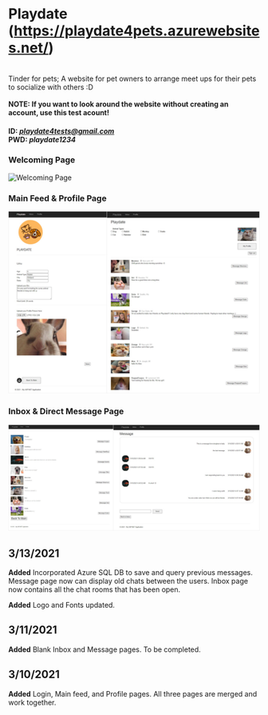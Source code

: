 # Playdate (https://playdate4pets.azurewebsites.net/)
<br /> Tinder for pets; A website for pet owners to arrange meet ups for their pets to socialize with others :D <br/><br />
**NOTE: If you want to look around the website without creating an account, use this test acount!** 
#### ID:  *playdate4tests@gmail.com* <br />PWD: *playdate1234*

### Welcoming Page
![Welcoming Page](Documents/StartingPage.png)

### Main Feed & Profile Page
![Main and Profile](Documents/merge1.png)

### Inbox & Direct Message Page
![Inbox and DM](Documents/merge2.png)


## 3/13/2021

**Added** Incorporated Azure SQL DB to save and query previous messages. <br />Message page now can display old chats between the users. Inbox page now contains all the chat rooms that has been open.

**Added** Logo and Fonts updated.

## 3/11/2021

**Added** Blank Inbox and Message pages. To be completed.

## 3/10/2021

**Added** Login, Main feed, and Profile pages. All three pages are merged and work together.

